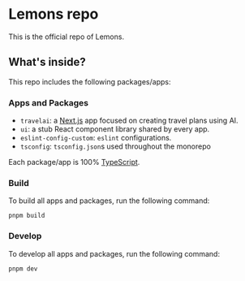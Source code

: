 # Lemons repo

This is the official repo of Lemons.

## What's inside?

This repo includes the following packages/apps:

### Apps and Packages

- `travelai`: a [Next.js](https://nextjs.org/) app focused on creating travel plans using AI.
- `ui`: a stub React component library shared by every app.
- `eslint-config-custom`: `eslint` configurations.
- `tsconfig`: `tsconfig.json`s used throughout the monorepo

Each package/app is 100% [TypeScript](https://www.typescriptlang.org/).

### Build

To build all apps and packages, run the following command:

```
pnpm build
```

### Develop

To develop all apps and packages, run the following command:

```
pnpm dev
```
